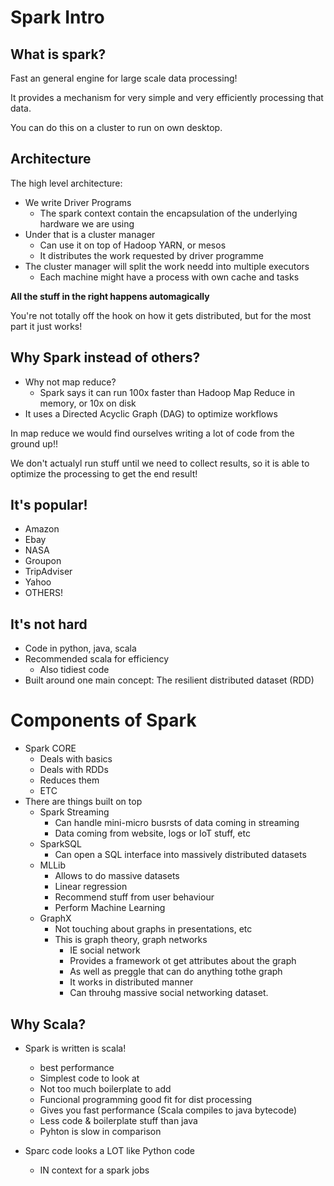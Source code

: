 # Spark Intro

## What is spark?

Fast an general engine for large scale data processing!

It provides a mechanism for very simple and very efficiently processing that data.

You can do this on a cluster to run on own desktop.

## Architecture

The high level architecture: 

* We write Driver Programs
    - The spark context contain the encapsulation of the underlying hardware we are using
* Under that is a cluster manager
    - Can use it on top of Hadoop YARN, or mesos
    - It distributes the work requested by driver programme
* The cluster manager will split the work needd into multiple executors
    - Each machine might have a process with own cache and tasks

**All the stuff in the right happens automagically**

You're not totally off the hook on how it gets distributed, but for the most part it just works!

## Why Spark instead of others?

* Why not map reduce?
    - Spark says it can run 100x faster than Hadoop Map Reduce in memory, or 10x on disk
* It uses a Directed Acyclic Graph (DAG) to optimize workflows

In map reduce we would find ourselves writing a lot of code from the ground up!!

We don't actualyl run stuff until we need to collect results, so it is able to optimize the processing to get the end result!

## It's popular!

* Amazon
* Ebay
* NASA
* Groupon
* TripAdviser
* Yahoo
* OTHERS!

## It's not hard

* Code in python, java, scala
* Recommended scala for efficiency
    - Also tidiest code
* Built around one main concept: The resilient distributed dataset (RDD)


# Components of Spark

* Spark CORE
    - Deals with basics
    - Deals with RDDs
    - Reduces them
    - ETC
* There are things built on top
    - Spark Streaming
        + Can handle mini-micro busrsts of data coming in streaming
        + Data coming from website, logs or IoT stuff, etc
    - SparkSQL
        + Can open a SQL interface into massively distributed datasets
    - MLLib
        + Allows to do massive datasets
        + Linear regression
        + Recommend stuff from user behaviour
        + Perform Machine Learning
    - GraphX
        + Not touching about graphs in presentations, etc
        + This is graph theory, graph networks
            * IE social network
            * Provides a framework ot get attributes about the graph
            * As well as preggle that can do anything tothe graph
            * It works in distributed manner
            * Can throuhg massive social networking dataset.

## Why Scala?

* Spark is written is scala!
    - best performance
    - Simplest code to look at
    - Not too much boilerplate to add 
    - Funcional programming good fit for dist processing
    - Gives you fast performance (Scala compiles to java bytecode)
    - Less code & boilerplate stuff than java
    - Pyhton is slow in comparison

* Sparc code looks a LOT like Python code 
    - IN context for a spark jobs







